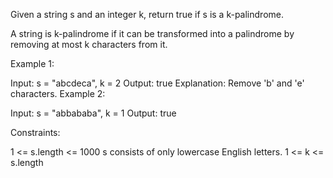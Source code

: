Given a string s and an integer k, return true if s is a k-palindrome.

A string is k-palindrome if it can be transformed into a palindrome by removing at most k characters from it.

 

Example 1:

Input: s = "abcdeca", k = 2
Output: true
Explanation: Remove 'b' and 'e' characters.
Example 2:

Input: s = "abbababa", k = 1
Output: true
 

Constraints:

1 <= s.length <= 1000
s consists of only lowercase English letters.
1 <= k <= s.length